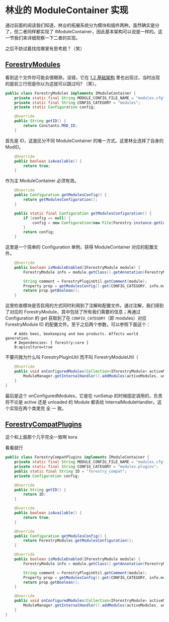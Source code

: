 # 林业的 ModuleContainer 实现

通过前面的阅读我们知道，林业的拓展系统分为模块和插件两种。虽然确实是分了，但二者同样都实现了 IModuleContainer，因此基本架构可以说是一样的。这一节我们来详细观察一下二者的实现。

<black title="不要妄图在这里找到线索啊 kora!">之后不妨试着找找哪里有思考题？（笑）</black>

## [ForestryModules](/source/modules/ForestryModules)

看到这个文件你可能会很眼熟，没错，它在 [1.2 基础架构](/book/chapter-01/structure) 里也出现过，当时出现的是前三行<black>但是你以为这就可以跳过吗? （笑）</black>。

```java
public class ForestryModules implements IModuleContainer {
	private static final String MODULE_CONFIG_FILE_NAME = "modules.cfg";
	private static final String CONFIG_CATEGORY = "modules";
	private static Configuration config;

	@Override
	public String getID() {
		return Constants.MOD_ID;
	}
```

首先是 ID，这是区分不同 ModuleContainer 的唯一方式。这里林业选择了自身的 ModID。

```java
	@Override
	public boolean isAvailable() {
		return true;
	}
```

作为主 ModuleContainer 必须有效。

```java
	@Override
	public Configuration getModulesConfig() {
		return getModulesConfiguration();
	}

	public static final Configuration getModulesConfiguration() {
		if (config == null) {
			config = new Configuration(new File(Forestry.instance.getConfigFolder(), MODULE_CONFIG_FILE_NAME));
		}
		return config;
	}
```

这里是一个简单的 Configuration 单例，获得 ModuleContainer 对应的配置文件。

```java
	@Override
	public boolean isModuleEnabled(IForestryModule module) {
		ForestryModule info = module.getClass().getAnnotation(ForestryModule.class);

		String comment = ForestryPluginUtil.getComment(module);
		Property prop = getModulesConfig().get(CONFIG_CATEGORY, info.moduleID(), true, comment);
		return prop.getBoolean();
	}
```

这里检查模块是否启用的方式同时利用到了注解和配置文件。通过注解，我们得到了对应的 ForestryModule，其中包括了所有我们需要的信息；再通过 Configuration 的 get 获取到了在 `CONFIG_CATEGORY`（即 modules）对应 ForestryModule ID 的配置文件。至于之后两个参数，可以参照下面这个：

```properties
    # Adds bees, beekeeping and bee products. Affects world generation.
    # Dependencies: [ forestry:core ]
    B:apiculture=true
```

<black>不要问我为什么叫 ForestryPluginUtil 而不叫 ForestryModuleUtil（</black>

```java
	@Override
	public void onConfiguredModules(Collection<IForestryModule> activeModules, Collection<IForestryModule> unloadedModules) {
		ModuleManager.getInternalHandler().addModules(activeModules, unloadedModules);
	}
}
```

最后是这个 onConfiguredModules，它是在 runSetup 的时候固定调用的，负责将不论是 active 还是 unloaded 的 Module 都丢给 InternalModuleHandler。这个实现在两个类里完 全 一 致。

## [ForestryCompatPlugins](/source/plugins/ForestryCompatPlugins)

<black>这个和上面那个几乎完全一致啊 kora</black>

<black>看看就行</black>

```java
public class ForestryCompatPlugins implements IModuleContainer {
	private static final String MODULE_CONFIG_FILE_NAME = "modules.cfg";
	private static final String CONFIG_CATEGORY = "modules.plugins";
	public static final String ID = "forestry_compat";
	private Configuration config;

	@Override
	public String getID() {
		return ID;
	}

	@Override
	public boolean isAvailable() {
		return true;
	}

	@Override
	public Configuration getModulesConfig() {
		return ForestryModules.getModulesConfiguration();
	}

	@Override
	public boolean isModuleEnabled(IForestryModule module) {
		ForestryModule info = module.getClass().getAnnotation(ForestryModule.class);

		String comment = ForestryPluginUtil.getComment(module);
		Property prop = getModulesConfig().get(CONFIG_CATEGORY, info.moduleID(), true, comment);
		return prop.getBoolean();
	}

	@Override
	public void onConfiguredModules(Collection<IForestryModule> activeModules, Collection<IForestryModule> unloadedModules) {
		ModuleManager.getInternalHandler().addModules(activeModules, unloadedModules);
	}
}
```
